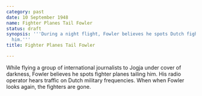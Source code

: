 ```yaml
---
category: past
date: 10 September 1948
name: Fighter Planes Tail Fowler
status: draft
synopsis: '''During a night flight, Fowler believes he spots Dutch fighters flanking
  him.'''
title: Fighter Planes Tail Fowler

---
```






While flying a group of international journalists
to Jogja under cover of darkness, Fowler believes he spots fighter
planes tailing him. His radio operator hears traffic on Dutch military
frequencies. When when Fowler looks again, the fighters are gone.

